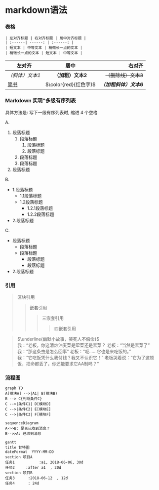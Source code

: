 # markdown语法
### 表格
```$xslt
| 左对齐标题 | 右对齐标题 | 居中对齐标题 |
| :------| ------: | :------: |
| 短文本 | 中等文本 | 稍微长一点的文本 |
| 稍微长一点的文本 | 短文本 | 中等文本 |
```

| 左对齐 | 居中 | 右对齐 |
| - | :-: | -: |
| *（斜体）文本1* | **（加粗）文本2**| ~~（删除线）文本3~~ |
| [简书](http://jianshu.com) | $\color{red}{红色字}$ |***（加粗斜体）文本6***|



### Markdown 实现"多级有序列表

具体方法是: 写下一级有序列表时, 缩进 4 个空格

A.

1. 段落标题
    1. 段落标题
        1. 段落标题
        2. 段落标题
    2. 段落标题
    3. 段落标题
2. 段落标题

B.
- 1.段落标题
    - 1.1段落标题
    - 1.2段落标题
        - 1.2.1段落标题
        - 1.2.2段落标题
- 2.段落标题

C.
- 段落标题
    - 段落标题
    - 段落标题
        - 段落标题
        - 段落标题
- 2.段落标题

### 引用
> 区块引用
> > 嵌套引用
> > >三嵌套引用
> > >
> > >> 四嵌套引用

> $\underline{幽默小故事，笑死人不偿命}$<br>
我：“老板，你这清炒油麦菜是荤菜还是素菜？
老板：“当然是素菜了”<br>
我：“那这条虫是怎么回事”
老板：“呃……它也是来吃饭的。”<br>
我：“它吃饭凭什么我付钱？我又不认识它！”
老板哭着说：“它为了这顿饭，把命都丢了，你还能要求它AA制吗？”


### 流程图

```mermaid
graph TD
A[模块A] -->|A1| B(模块B)
B --> C{判断条件C}
C -->|条件C1| D[模块D]
C -->|条件C2| E[模块E]
C -->|条件C3| F[模块F]
```
```mermaid
sequenceDiagram
A->>B: 是否已收到消息？
B-->>A: 已收到消息
```



```mermaid
gantt
title 甘特图
dateFormat  YYYY-MM-DD
section 项目A
任务1           :a1, 2018-06-06, 30d
任务2     :after a1  , 20d
section 项目B
任务3      :2018-06-12  , 12d
任务4      : 24d
```
